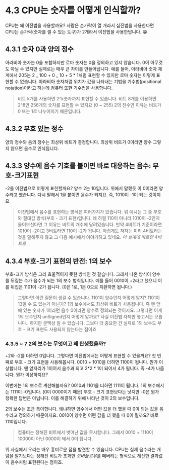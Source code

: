 # 4.3 CPU는 숫자를 어떻게 인식할까?

CPU는 왜 이진법을 사용할까요? 사람은 손가락이 열 개라서 십진법을 사용한다면 CPU는 손가락(숫자를 셀 수 있는 도구)가 2개라서 이진법을 사용한답니다. 😁

## 4.3.1 숫자 0과 양의 정수

아라비아 숫자는 0을 포함하지만 로마 숫자는 0을 정의하고 있지 않습니다. 0이 아무것도 아닐 수 있지만 실제로는 매우 큰 차이를 만들어냅니다.
예를 들어, 아라비아 숫자 체계에서 205는 2 _ 100 + 0 _ 10 + 5 \* 1처럼 표현할 수 있지만 로마 숫자는 이렇게 표현할 수 없습니다.
아라비아 숫자처럼 위치가 값을 나타내는 기법을 기수법(positional notation)이라고 하는데 컴퓨터 또한 기수법을 사용합니다.

> 비트 k개를 사용하면 2^k숫자까지 표현할 수 있습니다. 비트 8개를 이용하면 2^8인 256개의 숫자를 표현할 수 있지요 (0 ~ 255)
> 2의 진수인 이유는 비트가 0 또는 1로 나누어지기 때문입니다.

## 4.3.2 부호 있는 정수

양의 정수와 음의 정수는 최상위 비트가 결정합니다. 최상위 비트가 0이라면 양수 그렇지 않으면 음수로 인식됩니다.

## 4.3.3 양수에 음수 기호를 붙이면 바로 대응하는 음수: 부호-크기표현

-2를 이진법으로 어떻게 표한할까요? 양수 2는 10입니다. 위에서 말했듯 이 0이라면 양수라고 했습니다. 다시 말해서 1을 붙이면 음수가 되지요.
즉, 1010이 -1이 되는 것이지요

> 이진법에서 음수를 표현하는 방식은 여러가지가 있습니다. 위 예시는 그 중 부호와 절대값 방식(부호 - 크기 표현)입니다.
> 왜 하필 110이 아니라 1010이 -2인지 물어보신다면 그 이유는 비트의 개수에 달려있습니다. 만약 4비트가 기준이라면 1010이 -2이고 3비트라면 110이 -2가 됩니다.
> 아쉽게도 저자는 미리 4비트라는 것을 말해주지 않고 그 다음 예시에서 이야기하고 있네요. _이 설계에 따르면 4비트로_

## 4.3.4 부호-크기 표현의 반전: 1의 보수

부호-크기 방식은 그리 효울적이지 못한 방식인 것 같습니다. 그래서 나온 방식이 양수를 뒤집는 수가 음수가 되는 1의 보수 법칙입니다.
예를 들어 0010이 +2라고 했으니 이를 뒤집은 1101이 -2가 됩니다. (0은 1로, 1은 0으로 치환하면 됩니다.)

> 그렇다면 이런 질문이 생길 수 있습니다. 1101이 양수인지 어떻게 알지? 1101이 13일 수 도 있는거 아닌가?
> 1의 보수에서도 최상위 비트가 사용됩니다. 즉 맨 앞에 있는 숫자가 1이라면 음수 0이라면 양수로 정의되는 것이지요.
> 그렇다면 이게 1의 보수인지 unSigned인지 어떻게 알까요? 사실 이진법 자체만 놓고서는 모릅니다.. 하지만 문맥상 알 수 있습니다.
> 그보다 더 중요한 건 실제로 1의 보수도 부호 - 크기 표현도 사용되지 않는다는 점이죠

### 4.3.5 ~ 7 2의 보수는 무엇이고 왜 탄생했을까?

+2와 -2를 더하면 0입니다. 그렇다면 이진법에서는 어떻게 표현할 수 있을까요?
첫 번째로 부호 - 크기 표현을 사용해봅시다. 0010 + 1010을 더하면 1100이 됩니다.
뭔가 이상합니다. 맨 앞자리가 1이어서 음수과 되고 2*2 * 1이 되어서 4가 됩니다. 즉 -4가 나옵니다. 뭔가 이상하지요?

이번에는 1의 보수로 계산해볼까요?
0010과 1101을 더하면 1111이 됩니다. 1의 보수에서는 1111이 -0입니다. (0이 0000이기 때문) 부호 - 크기 표현보다는 낫지만
-0은 뭔가 정확한 답변은 아닙니다. 이를 해결하기 위해 나타난 것이 2의 보수입니다.

2의 보수는 조금 특이합니다. 왜냐하면 양수에서 어떤 값을 더 했을 때 0이 되는 값을 음수라고 정의하기 때문이지요.
0010이 양수면 어떤 값을 더 했을 때 0이 될까요? 바로 1110입니다.

> 컴퓨터는 정해진 비트에서 벗어난 값을 무시합니다. 그래서 0010 + 1110이 10000이 아닌 0000이 돼서 0이 됩니다.

위 사실에서 우리는 매우 흥미로운 점을 발견할 수 있습니다. CPU는 실제 음수라는 개념을 알기보다는 정해진 비트가 초과한 *오버플로우*를 떼버리는 형식으로 계산한 결과값이 음수처럼 표현된다는 점이죠.
